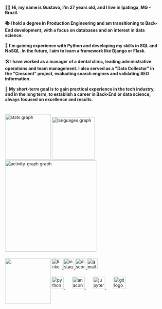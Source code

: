 <h4 align="left">👩‍💻 Hi, my name is Gustavo, I’m 27 years old, and I live in Ipatinga, MG - Brazil. <br><br>📚 I hold a degree in Production Engineering and am transitioning to Back-End development, with a focus on databases and an interest in data science. <br><br>🔭 I'm gaining experience with Python and developing my skills in SQL and NoSQL. In the future, I aim to learn a framework like Django or Flask. <br><br>🛠 I have worked as a manager of a dental clinic, leading administrative operations and team management. I also served as a "Data Collector" in the "Crescent" project, evaluating search engines and validating SEO information.<br><br>
🎯 My short-term goal is to gain practical experience in the tech industry, and in the long term, to establish a career in Back-End or data science, always focused on excellence and results.</h4>

###

<br clear="both">

<div align="left">
  <img src="https://github-readme-stats.vercel.app/api?username=GustavoLageDEV&hide_title=false&hide_rank=false&show_icons=true&include_all_commits=true&count_private=true&disable_animations=false&theme=codeSTACKr&locale=en&hide_border=true" height="150" alt="stats graph"  />
  <img src="https://github-readme-stats.vercel.app/api/top-langs?username=GustavoLageDEV&locale=en&hide_title=false&layout=compact&card_width=320&langs_count=5&theme=codeSTACKr&hide_border=true" height="140" alt="languages graph"  />
  <img src="https://github-readme-activity-graph.vercel.app/graph?username=GustavoLageDEV&radius=15&theme=merko&line=FFA500&area=true&hide_border=true" height="300" alt="activity-graph graph"  />
</div>

###

<img align="left" height="150" src="https://media4.giphy.com/media/v1.Y2lkPTc5MGI3NjExaThpOTl2YmlmaGV2NjdnZHY0b3llbXV4cm1xMzZmOXRwb20wZ3kyNSZlcD12MV9pbnRlcm5hbF9naWZfYnlfaWQmY3Q9Zw/LaVp0AyqR5bGsC5Cbm/giphy.webp"  />

###

<div align="left">
  <a href="https://www.linkedin.com/in/gustavo-silveira-lage-6768a718b/" target="_blank">
    <img src="https://img.shields.io/static/v1?message=LinkedIn&logo=linkedin&label=&color=0077B5&logoColor=white&labelColor=&style=for-the-badge" height="35" alt="linkedin logo"  />
  </a>
  <a href="https://www.instagram.com/gustavolagepara/" target="_blank">
    <img src="https://img.shields.io/static/v1?message=Instagram&logo=instagram&label=&color=E4405F&logoColor=white&labelColor=&style=for-the-badge" height="35" alt="instagram logo"  />
  </a>
  <a href="https://discord.com/users/283660276954300426" target="_blank">
    <img src="https://img.shields.io/static/v1?message=Discord&logo=discord&label=&color=7289DA&logoColor=white&labelColor=&style=for-the-badge" height="35" alt="discord logo"  />
  </a>
  <a href="mailto:gustavo.lage.dev@gmail.com" target="_blank">
    <img src="https://img.shields.io/static/v1?message=Gmail&logo=gmail&label=&color=D14836&logoColor=white&labelColor=&style=for-the-badge" height="35" alt="gmail logo"  />
  </a>
</div>

###

<div align="left">
  <a href="https://www.python.org" target="_blank">
    <img src="https://cdn.jsdelivr.net/gh/devicons/devicon/icons/python/python-original-wordmark.svg" height="40" alt="python logo"  />
  </a>
  <img width="20" />
  <a href="https://www.anaconda.com" target="_blank">
    <img src="https://cdn.jsdelivr.net/gh/devicons/devicon/icons/anaconda/anaconda-original.svg" height="40" alt="anaconda logo"  />
  </a>
  <img width="20" />
  <a href="https://jupyter.org" target="_blank">
    <img src="https://cdn.jsdelivr.net/gh/devicons/devicon/icons/jupyter/jupyter-original-wordmark.svg" height="40" alt="jupyter logo"  />
  </a>
  <img width="20" />
  <a href="https://git-scm.com" target="_blank">
    <img src="https://cdn.jsdelivr.net/gh/devicons/devicon/icons/git/git-plain.svg" height="40" alt="git logo"  />
  </a>
</div>

###
